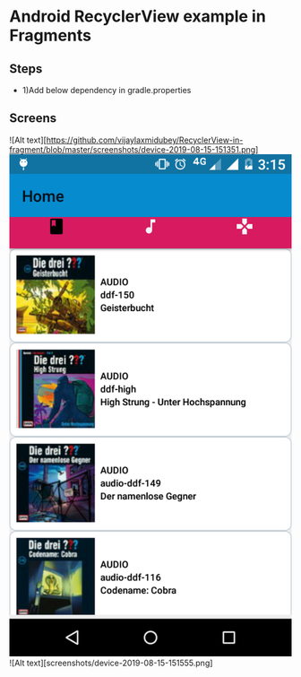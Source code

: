 # Android RecyclerView example in Fragments
## Steps
- 1)Add below dependency in gradle.properties
## Screens
![Alt text][https://github.com/vijaylaxmidubey/RecyclerView-in-fragment/blob/master/screenshots/device-2019-08-15-151351.png]
![Alt text](./screenshots/device-2019-08-15-151538.png)
![Alt text][screenshots/device-2019-08-15-151555.png]